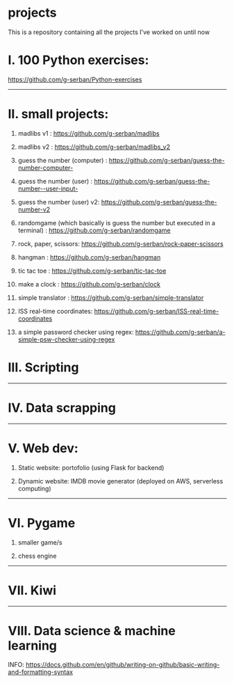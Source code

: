 # projects
This is a repository containing all the projects I've worked on until now 

# I. 100 Python exercises: 
https://github.com/g-serban/Python-exercises

-----------------------------------

# II. small projects:

1. madlibs v1 : https://github.com/g-serban/madlibs

2. madlibs v2 : https://github.com/g-serban/madlibs_v2

3. guess the number (computer) : https://github.com/g-serban/guess-the-number-computer-

4. guess the number (user) : https://github.com/g-serban/guess-the-number--user-input-

5. guess the number (user) v2: https://github.com/g-serban/guess-the-number-v2

6. randomgame (which basically is guess the number but executed in a terminal) : https://github.com/g-serban/randomgame

7. rock, paper, scissors: https://github.com/g-serban/rock-paper-scissors

8. hangman : https://github.com/g-serban/hangman

9. tic tac toe : https://github.com/g-serban/tic-tac-toe

10. make a clock : https://github.com/g-serban/clock

11. simple translator : https://github.com/g-serban/simple-translator

12. ISS real-time coordinates: https://github.com/g-serban/ISS-real-time-coordinates

13. a simple password checker using regex: https://github.com/g-serban/a-simple-psw-checker-using-regex


# III. Scripting

-----------------------------------

# IV. Data scrapping

-----------------------------------

# V. Web dev:

1. Static website: portofolio (using Flask for backend)

2. Dynamic website: IMDB movie generator (deployed on AWS, serverless computing)

-----------------------------------

# VI. Pygame

1. smaller game/s

2. chess engine 

-----------------------------------

# VII. Kiwi

-----------------------------------

# VIII. Data science & machine learning




INFO: https://docs.github.com/en/github/writing-on-github/basic-writing-and-formatting-syntax
